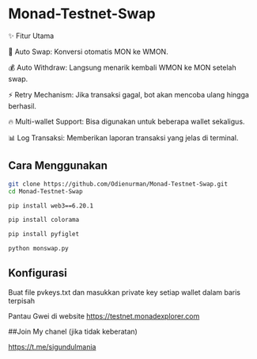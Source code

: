 # Monad-Testnet-Swap
✨ Fitur Utama

🔄 Auto Swap: Konversi otomatis MON ke WMON.

💰 Auto Withdraw: Langsung menarik kembali WMON ke MON setelah swap.

⚡ Retry Mechanism: Jika transaksi gagal, bot akan mencoba ulang hingga berhasil.

🔥 Multi-wallet Support: Bisa digunakan untuk beberapa wallet sekaligus.

📊 Log Transaksi: Memberikan laporan transaksi yang jelas di terminal.


## Cara Menggunakan
```sh
git clone https://github.com/Odienurman/Monad-Testnet-Swap.git
cd Monad-Testnet-Swap
```
```sh
pip install web3==6.20.1
```
```sh
pip install colorama
```
```sh
pip install pyfiglet
```
```sh
python monswap.py
```

## Konfigurasi

Buat file pvkeys.txt dan masukkan private key setiap wallet dalam baris terpisah

Pantau Gwei di website https://testnet.monadexplorer.com

##Join My chanel (jika tidak keberatan)


https://t.me/sigundulmania
